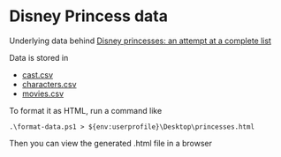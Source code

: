 # Disney Princess data

Underlying data behind [Disney princesses: an attempt at a complete list](https://matthewvaneerde.wordpress.com/2011/08/28/disney-princesses-an-attempt-at-a-complete-list/)

Data is stored in

* [cast.csv](.\Data\cast.csv)
* [characters.csv](.\Data\characters.csv)
* [movies.csv](.\Data\movies.csv)

To format it as HTML, run a command like

```
.\format-data.ps1 > ${env:userprofile}\Desktop\princesses.html
```

Then you can view the generated .html file in a browser